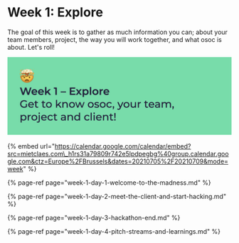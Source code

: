 # Week 1: Explore

The goal of this week is to gather as much information you can; about your team members, project, the way you will work together, and what osoc is about. Let's roll!

![In week 1 we explore; get to know your team, project and client!](../../.gitbook/assets/osoc-2020-cal-week-1-0.jpg)

{% embed url="https://calendar.google.com/calendar/embed?src=mietclaes.com\_h1rs31a79809r742e5lpdpegbg%40group.calendar.google.com&ctz=Europe%2FBrussels&dates=20210705%2F20210709&mode=week" %}

{% page-ref page="week-1-day-1-welcome-to-the-madness.md" %}

{% page-ref page="week-1-day-2-meet-the-client-and-start-hacking.md" %}

{% page-ref page="week-1-day-3-hackathon-end.md" %}

{% page-ref page="week-1-day-4-pitch-streams-and-learnings.md" %}




